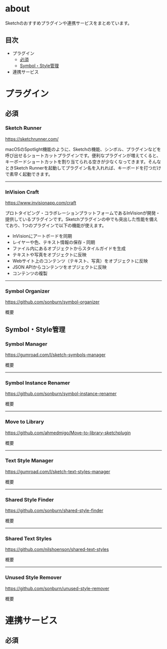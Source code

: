 # about
Sketchのおすすめプラグインや連携サービスをまとめています。

## 目次
- プラグイン
  - [必須](#plugins-必須)
  - [Symbol・Style管理](#plugins-symbol)
- 連携サービス

# プラグイン
## <a name="plugins-必須">必須</a>
### Sketch Runner
https://sketchrunner.com/

macOSのSpotlight機能のように、Sketchの機能、シンボル、プラグインなどを呼び出せるショートカットプラグインです。便利なプラグインが増えてくると、キーボードショートカットを割り当てられる空きが少なくなってきます。そんなときSketch Runnerを起動してプラグイン名を入れれば、キーボードを打つだけで素早く起動できます。

---

### InVision Craft
https://www.invisionapp.com/craft

プロトタイピング・コラボレーションプラットフォームであるInVisionが開発・提供しているプラグインです。Sketchプラグインの中でも突出した性能を備えており、1つのプラグインで以下の機能が使えます。

- InVisionにアートボードを同期
- レイヤーや色、テキスト情報の保存・同期
- ファイル内にあるオブジェクトからスタイルガイドを生成
- テキストや写真をオブジェクトに反映
- Webサイト上のコンテンツ（テキスト、写真）をオブジェクトに反映
- JSON APIからコンテンツをオブジェクトに反映
- コンテンツの複製

---

### Symbol Organizer
https://github.com/sonburn/symbol-organizer

概要

## <a name="plugins-symbol">Symbol・Style管理</a>
### Symbol Manager
https://gumroad.com/l/sketch-symbols-manager

概要

---

### Symbol Instance Renamer
https://github.com/sonburn/symbol-instance-renamer

概要

---

### Move to Library
https://github.com/ahmedmigo/Move-to-library-sketchplugin

概要

---

### Text Style Manager
https://gumroad.com/l/sketch-text-styles-manager

概要

---

### Shared Style Finder
https://github.com/sonburn/shared-style-finder

概要

---

### Shared Text Styles
https://github.com/nilshoenson/shared-text-styles

概要

---

### Unused Style Remover
https://github.com/sonburn/unused-style-remover

概要


# 連携サービス
## 必須
### 
